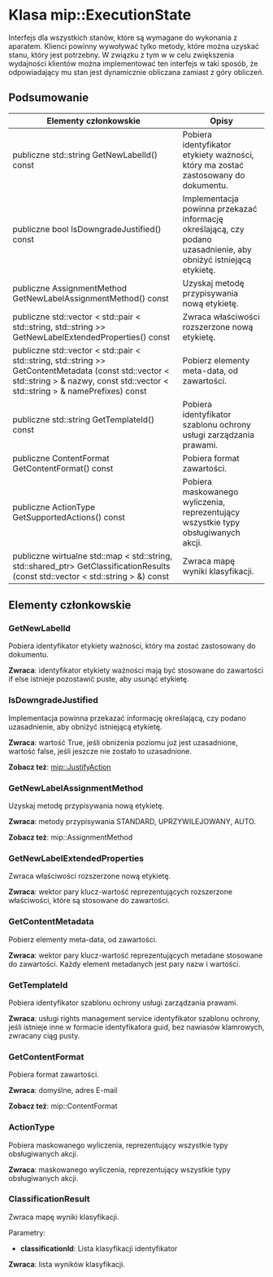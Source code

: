# <a name="class-mipexecutionstate"></a>Klasa mip::ExecutionState 
Interfejs dla wszystkich stanów, które są wymagane do wykonania z aparatem.
Klienci powinny wywoływać tylko metody, które można uzyskać stanu, który jest potrzebny. W związku z tym w w celu zwiększenia wydajności klientów można implementować ten interfejs w taki sposób, że odpowiadający mu stan jest dynamicznie obliczana zamiast z góry obliczeń.
  
## <a name="summary"></a>Podsumowanie
 Elementy członkowskie                        | Opisy                                
--------------------------------|---------------------------------------------
 publiczne std::string GetNewLabelId() const  |  Pobiera identyfikator etykiety ważności, który ma zostać zastosowany do dokumentu.
 publiczne bool IsDowngradeJustified() const  |  Implementacja powinna przekazać informację określającą, czy podano uzasadnienie, aby obniżyć istniejącą etykietę.
 publiczne AssignmentMethod GetNewLabelAssignmentMethod() const  |  Uzyskaj metodę przypisywania nową etykietę.
publiczne std::vector < std::pair < std::string, std::string >> GetNewLabelExtendedProperties() const  |  Zwraca właściwości rozszerzone nową etykietę.
publiczne std::vector < std::pair < std::string, std::string >> GetContentMetadata (const std::vector < std::string > & nazwy, const std::vector < std::string > & namePrefixes) const  |  Pobierz elementy meta-data, od zawartości.
 publiczne std::string GetTemplateId() const  |  Pobiera identyfikator szablonu ochrony usługi zarządzania prawami.
 publiczne ContentFormat GetContentFormat() const  |  Pobiera format zawartości.
 publiczne ActionType GetSupportedActions() const  |  Pobiera maskowanego wyliczenia, reprezentujący wszystkie typy obsługiwanych akcji.
publiczne wirtualne std::map < std::string, std::shared_ptr<ClassificationResult>> GetClassificationResults (const std::vector < std::string > &) const  |  Zwraca mapę wyniki klasyfikacji.
  
## <a name="members"></a>Elementy członkowskie
  
### <a name="getnewlabelid"></a>GetNewLabelId
Pobiera identyfikator etykiety ważności, który ma zostać zastosowany do dokumentu.

  
**Zwraca**: identyfikator etykiety ważności mają być stosowane do zawartości if else istnieje pozostawić puste, aby usunąć etykietę.
  
### <a name="isdowngradejustified"></a>IsDowngradeJustified
Implementacja powinna przekazać informację określającą, czy podano uzasadnienie, aby obniżyć istniejącą etykietę.

  
**Zwraca**: wartość True, jeśli obniżenia poziomu już jest uzasadnione, wartość false, jeśli jeszcze nie zostało to uzasadnione. 
  
**Zobacz też**: [mip::JustifyAction](class_mip_justifyaction.md)
  
### <a name="getnewlabelassignmentmethod"></a>GetNewLabelAssignmentMethod
Uzyskaj metodę przypisywania nową etykietę.

  
**Zwraca**: metody przypisywania STANDARD, UPRZYWILEJOWANY, AUTO. 
  
**Zobacz też**: mip::AssignmentMethod
  
### <a name="getnewlabelextendedproperties"></a>GetNewLabelExtendedProperties
Zwraca właściwości rozszerzone nową etykietę.

  
**Zwraca**: wektor pary klucz-wartość reprezentujących rozszerzone właściwości, które są stosowane do zawartości.
  
### <a name="getcontentmetadata"></a>GetContentMetadata
Pobierz elementy meta-data, od zawartości.

  
**Zwraca**: wektor pary klucz-wartość reprezentujących metadane stosowane do zawartości. Każdy element metadanych jest pary nazw i wartości.
  
### <a name="gettemplateid"></a>GetTemplateId
Pobiera identyfikator szablonu ochrony usługi zarządzania prawami.

  
**Zwraca**: usługi rights management service identyfikator szablonu ochrony, jeśli istnieje inne w formacie identyfikatora guid, bez nawiasów klamrowych, zwracany ciąg pusty.
  
### <a name="getcontentformat"></a>GetContentFormat
Pobiera format zawartości.

  
**Zwraca**: domyślne, adres E-mail 
  
**Zobacz też**: mip::ContentFormat
  
### <a name="actiontype"></a>ActionType
Pobiera maskowanego wyliczenia, reprezentujący wszystkie typy obsługiwanych akcji.

  
**Zwraca**: maskowanego wyliczenia, reprezentujący wszystkie typy obsługiwanych akcji.
  
### <a name="classificationresult"></a>ClassificationResult
Zwraca mapę wyniki klasyfikacji.

Parametry:  
* **classificationId**: Lista klasyfikacji identyfikator 



  
**Zwraca**: lista wyników klasyfikacji.